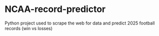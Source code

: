 # NCAA-record-predictor
Python project used to scrape the web for data and predict 2025 football records (win vs losses)
